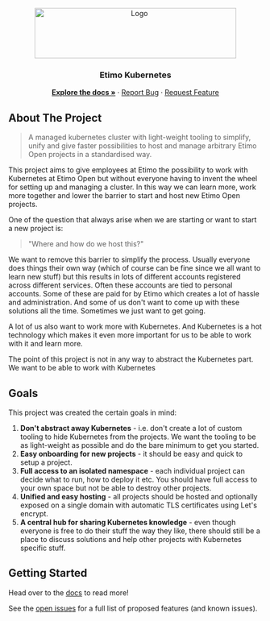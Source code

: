 <div id="top"></div>

<br />
<div align="center">
  <a href="https://github.com/othneildrew/Best-README-Template">
    <img src="https://kubernetes.io/images/nav_logo.svg" alt="Logo" width="400" height="100">
  </a>

  <h3>Etimo Kubernetes</h3>

  <p align="center">
    <a href="https://github.com/Etimo/etimo-kubernetes/docs/README.md"><strong>Explore the docs »</strong></a>
    ·
    <a href="https://github.com/Etimo/etimo-kubernetes/issues">Report Bug</a>
    ·
    <a href="https://github.com/Etimo/etimo-kubernetes/issues">Request Feature</a>
  </p>
</div>

## About The Project

> A managed kubernetes cluster with light-weight tooling to simplify, unify and give faster possibilities to host and manage arbitrary Etimo Open projects in a standardised way.

This project aims to give employees at Etimo the possibility to work with Kubernetes at Etimo Open but without everyone having to invent the wheel for setting up and managing a cluster. In this way we can learn more, work more together and lower the barrier to start and host new Etimo Open projects.

One of the question that always arise when we are starting or want to start a new project is:

> "Where and how do we host this?"

We want to remove this barrier to simplify the process. Usually everyone does things their own way (which of course can be fine since we all want to learn new stuff) but this results in lots of different accounts registered across different services. Often these accounts are tied to personal accounts. Some of these are paid for by Etimo which creates a lot of hassle and administration. And some of us don't want to come up with these solutions all the time. Sometimes we just want to get going.

A lot of us also want to work more with Kubernetes. And Kubernetes is a hot technology which makes it even more important for us to be able to work with it and learn more.

The point of this project is not in any way to abstract the Kubernetes part. We want to be able to work with Kubernetes

## Goals

This project was created the certain goals in mind:

1. **Don't abstract away Kubernetes** - i.e. don't create a lot of custom tooling to hide Kubernetes from the projects. We want the tooling to be as light-weight as possible and do the bare minimum to get you started.
2. **Easy onboarding for new projects** - it should be easy and quick to setup a project.
3. **Full access to an isolated namespace** - each individual project can decide what to run, how to deploy it etc. You should have full access to your own space but not be able to destroy other projects.
4. **Unified and easy hosting** - all projects should be hosted and optionally exposed on a single domain with automatic TLS certificates using Let's encrypt.
5. **A central hub for sharing Kubernetes knowledge** - even though everyone is free to do their stuff the way they like, there should still be a place to discuss solutions and help other projects with Kubernetes specific stuff.

## Getting Started

Head over to the [docs](./docs/README.md) to read more!

See the [open issues](https://github.com/Etimo/etimo-kubernetes/issues) for a full list of proposed features (and known issues).

<!-- # etimo-kubernetes

- Generate certificate signing request (csr) for user
- Approve csr in k8s cluster
- Download certificate
- Create kubeconfig

## How to test emails locally

Gmail, app password etc
https://myaccount.google.com/u/1/apppasswords

TODO:

- doctl save config for clusters from terraform output
- Add RBAC: full admin to namespace and read to everything?
  - per user:
    - admin in namespace
    - read to everything (except other's secrets)
  - per project:
    - admin in namespace (used in ci)
    - read to everything (except other's secrets)
  - should not be able to alter resource quota or namespace itself
- auto handle oauth2-proxy -->
